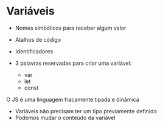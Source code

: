 # Variáveis

* Nomes simbólicos para receber algum valor
* Atalhos de código
* Identificadores
* 3 palavras reservadas para criar uma variável:

    * var
    * let
    * const

O JS é uma linguagem fracamente tipada e dinâmica
- Variáveis não precisam ter um tipo previamente definido
- Podemos mudar o conteúdo da variável